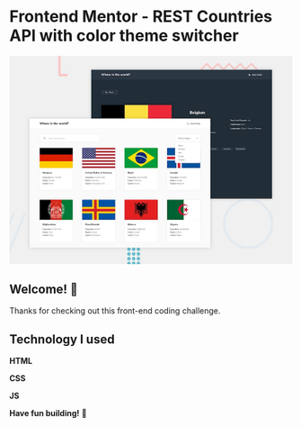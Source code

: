 # Frontend Mentor - REST Countries API with color theme switcher

![Design preview for the REST Countries API with color theme switcher coding challenge](./design/desktop-preview.jpg)

## Welcome! 👋

Thanks for checking out this front-end coding challenge.

## Technology I used

**HTML**

**CSS**

**JS**

**Have fun building!** 🚀
